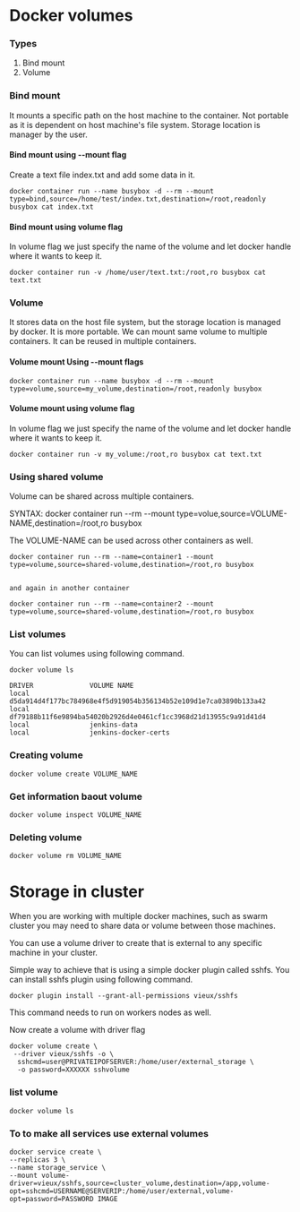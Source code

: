 # Docker volumes

### Types
1. Bind mount
2. Volume

### Bind mount
It mounts a specific path on the host machine to the container. Not portable as it is dependent on host machine's file system. Storage location is manager by the user.

#### Bind mount using --mount flag
Create a text file index.txt and add some data in it.
```
docker container run --name busybox -d --rm --mount type=bind,source=/home/test/index.txt,destination=/root,readonly busybox cat index.txt
```

#### Bind mount using volume flag
In volume flag we just specify the name of the volume and let docker handle where it wants to keep it.

```
docker container run -v /home/user/text.txt:/root,ro busybox cat text.txt
```


### Volume
It stores data on the host file system, but the storage location is managed by docker. It is more portable. We can mount same volume to multiple containers.
It can be reused in multiple containers.

#### Volume mount Using --mount flags
```
docker container run --name busybox -d --rm --mount type=volume,source=my_volume,destination=/root,readonly busybox
```


#### Volume mount using volume flag
In volume flag we just specify the name of the volume and let docker handle where it wants to keep it.
```
docker container run -v my_volume:/root,ro busybox cat text.txt
```

### Using shared volume
Volume can be shared across multiple containers. 

SYNTAX:
docker container run --rm --mount type=volue,source=VOLUME-NAME,destination=/root,ro busybox

The VOLUME-NAME can be used across other containers as well.

```
docker container run --rm --name=container1 --mount type=volume,source=shared-volume,destination=/root,ro busybox


and again in another container

docker container run --rm --name=container2 --mount type=volume,source=shared-volume,destination=/root,ro busybox

```

### List volumes
You can list volumes using following command.
```
docker volume ls

DRIVER              VOLUME NAME
local               d5da914d4f177bc784968e4f5d919054b356134b52e109d1e7ca03890b133a42
local               df79188b11f6e9894ba54020b2926d4e0461cf1cc3968d21d13955c9a91d41d4
local               jenkins-data
local               jenkins-docker-certs

```

### Creating volume
```
docker volume create VOLUME_NAME
```

### Get information baout volume
```
docker volume inspect VOLUME_NAME
```

### Deleting volume
```
docker volume rm VOLUME_NAME
```

# Storage in cluster
When you are working with multiple docker machines, such as swarm cluster you may need to share data or volume between those machines.

You can use a volume driver to create that is external to any specific machine in your cluster.

Simple way to achieve that is using a simple docker plugin called sshfs.
You can install sshfs plugin using following command. 

```
docker plugin install --grant-all-permissions vieux/sshfs
```
This command needs to run on workers nodes as well.

Now create a volume with driver flag
```
docker volume create \
 --driver vieux/sshfs -o \
  sshcmd=user@PRIVATEIPOFSERVER:/home/user/external_storage \
  -o password=XXXXXX sshvolume
```

### list volume
```
docker volume ls
```

### To to make all services use external volumes
```
docker service create \
--replicas 3 \
--name storage_service \
--mount volume-driver=vieux/sshfs,source=cluster_volume,destination=/app,volume-opt=sshcmd=USERNAME@SERVERIP:/home/user/external,volume-opt=password=PASSWORD IMAGE
```